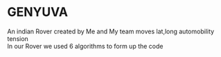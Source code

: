 # GENYUVA
An indian Rover created by Me and My team moves lat,long automobility tension  
In our Rover we used 6 algorithms to form up the code
